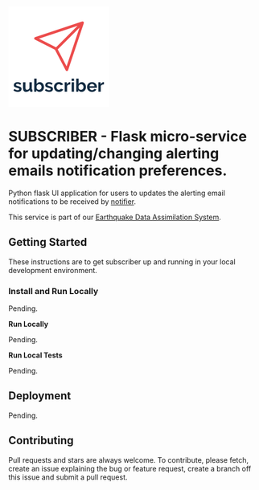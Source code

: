 ![SUBSCRIBER](./docs/img/subscriber_logo.png)
# SUBSCRIBER - Flask micro-service for updating/changing alerting emails notification preferences.

Python flask UI application for users to updates the alerting email notifications to be received by [notifier](https://github.com/encresearch/notifier).

This service is part of our [Earthquake Data Assimilation System](https://github.com/encresearch/data-assimilation-system).

## Getting Started
These instructions are to get subscriber up and running in your local development environment.

### Install and Run Locally

Pending.

**Run Locally**

Pending.

**Run Local Tests**

Pending.

## Deployment

Pending.

## Contributing
Pull requests and stars are always welcome. To contribute, please fetch, create an issue explaining the bug or feature request, create a branch off this issue and submit a pull request.
